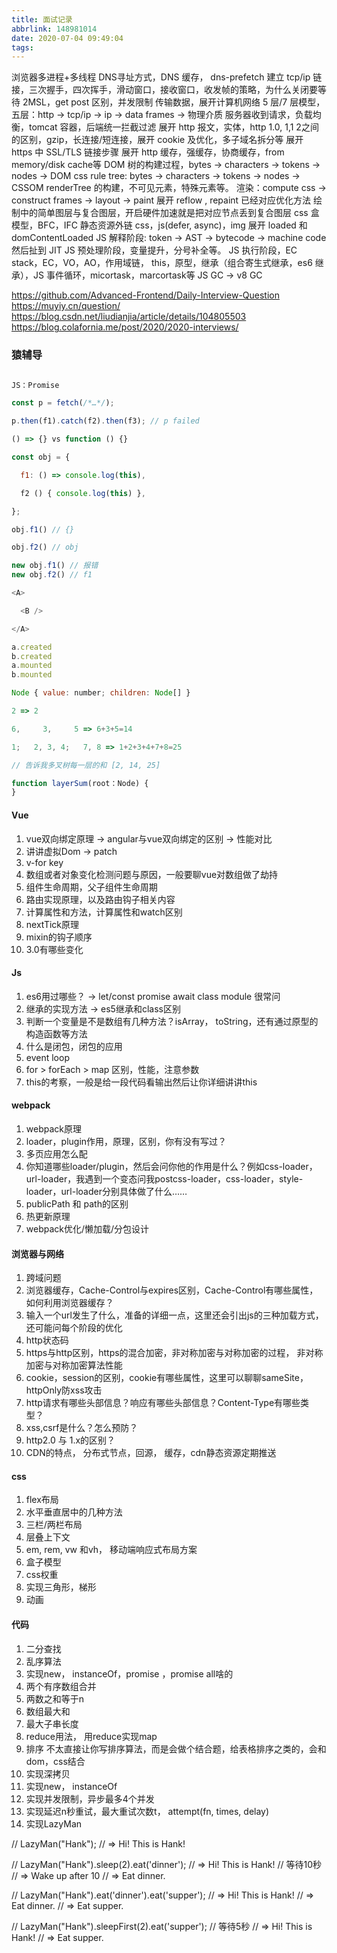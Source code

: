 ```yaml
---
title: 面试记录
abbrlink: 148981014
date: 2020-07-04 09:49:04
tags:
---
```



浏览器多进程+多线程
DNS寻址方式，DNS 缓存， dns-prefetch
建立 tcp/ip 链接，三次握手，四次挥手，滑动窗口，接收窗口，收发帧的策略，为什么关闭要等待 2MSL，get post 区别，并发限制
传输数据，展开计算机网络 5 层/7 层模型，五层：http -> tcp/ip -> ip -> data frames -> 物理介质
服务器收到请求，负载均衡，tomcat 容器，后端统一拦截过滤
展开 http 报文，实体，http 1.0, 1,1 2之间的区别，gzip，长连接/短连接，展开 cookie 及优化，多子域名拆分等
展开 https 中 SSL/TLS 链接步骤
展开 http 缓存，强缓存，协商缓存，from memory/disk cache等
DOM 树的构建过程，bytes -> characters -> tokens -> nodes -> DOM
css rule tree: bytes -> characters -> tokens -> nodes -> CSSOM
renderTree 的构建，不可见元素，特殊元素等。
渲染：compute css -> construct frames -> layout -> paint
展开 reflow , repaint 已经对应优化方法
绘制中的简单图层与复合图层，开启硬件加速就是把对应节点丢到复合图层
css 盒模型，BFC，IFC
静态资源外链 css，js(defer, async)，img
展开 loaded 和 domContentLoaded
JS 解释阶段: token -> AST -> bytecode -> machine code 然后扯到 JIT
JS 预处理阶段，变量提升，分号补全等。
JS 执行阶段，EC stack，EC，VO，AO，作用域链， this，原型，继承（组合寄生式继承，es6 继承），JS 事件循环，micortask，marcortask等
JS GC -> v8 GC


https://github.com/Advanced-Frontend/Daily-Interview-Question
https://muyiy.cn/question/
https://blog.csdn.net/liudianjia/article/details/104805503
https://blog.colafornia.me/post/2020/2020-interviews/

### 猿辅导

<!-- more -->

```js

JS：Promise 

const p = fetch(/*…*/);

p.then(f1).catch(f2).then(f3); // p failed

() => {} vs function () {}

const obj = {‏‎ ‎

  f1:‏‎ ‎() => console.log(this),

  f2‏‎ ‎() { console.log(this) },

};

obj.f1() // {}

obj.f2() // obj

new obj.f1() // 报错
new obj.f2() // f1

<A>

  <B />

</A>

a.created
b.created
a.mounted
b.mounted

Node { value: number; children: Node[] }

2 => 2

6,     3,     5 => 6+3+5=14

1;   2, 3, 4;   7, 8 => 1+2+3+4+7+8=25

// 告诉我多叉树每一层的和 [2, 14, 25]

function layerSum(root：Node) {
}


```


#### Vue

1. vue双向绑定原理 -> angular与vue双向绑定的区别 -> 性能对比
2. 讲讲虚拟Dom -> patch 
3. v-for key 
4. 数组或者对象变化检测问题与原因，一般要聊vue对数组做了劫持
5. 组件生命周期，父子组件生命周期
6. 路由实现原理，以及路由钩子相关内容
7. 计算属性和方法，计算属性和watch区别
8. nextTick原理
9. mixin的钩子顺序
10. 3.0有哪些变化

#### Js

1. es6用过哪些？ -> let/const  promise  await class module 很常问
2. 继承的实现方法 -> es5继承和class区别
3. 判断一个变量是不是数组有几种方法？isArray， toString，还有通过原型的构造函数等方法
4. 什么是闭包，闭包的应用
5. event loop
6. for > forEach > map  区别，性能，注意参数
7. this的考察，一般是给一段代码看输出然后让你详细讲讲this

#### webpack

1. webpack原理
2. loader，plugin作用，原理，区别，你有没有写过？
3. 多页应用怎么配
4. 你知道哪些loader/plugin，然后会问你他的作用是什么？例如css-loader，url-loader，我遇到一个变态问我postcss-loader，css-loader，style-loader，url-loader分别具体做了什么……
5. publicPath 和 path的区别
6. 热更新原理
7. webpack优化/懒加载/分包设计

#### 浏览器与网络

1. 跨域问题
2. 浏览器缓存，Cache-Control与expires区别，Cache-Control有哪些属性， 如何利用浏览器缓存？
3. 输入一个url发生了什么，准备的详细一点，这里还会引出js的三种加载方式，还可能问每个阶段的优化
4. http状态码
5. https与http区别，https的混合加密，非对称加密与对称加密的过程， 非对称加密与对称加密算法性能
6. cookie，session的区别，cookie有哪些属性，这里可以聊聊sameSite，httpOnly防xss攻击
7. http请求有哪些头部信息？响应有哪些头部信息？Content-Type有哪些类型？
8. xss,csrf是什么？怎么预防？
9. http2.0 与 1.x的区别？
10. CDN的特点， 分布式节点，回源， 缓存，cdn静态资源定期推送

#### css

1. flex布局
2. 水平垂直居中的几种方法
3. 三栏/两栏布局
4. 层叠上下文
5. em, rem, vw 和vh， 移动端响应式布局方案
6. 盒子模型
7. css权重
8. 实现三角形，梯形
9. 动画

#### 代码

1. 二分查找
2. 乱序算法
3. 实现new， instanceOf，promise ，promise all啥的
4. 两个有序数组合并
5. 两数之和等于n
6. 数组最大和
7. 最大子串长度
8. reduce用法， 用reduce实现map
9. 排序 不太直接让你写排序算法，而是会做个结合题，给表格排序之类的，会和dom，css结合
10. 实现深拷贝
11. 实现new， instanceOf
12. 实现并发限制，异步最多4个并发
13. 实现延迟n秒重试，最大重试次数t， attempt(fn, times, delay)
14. 实现LazyMan

// LazyMan("Hank"); 
// => Hi! This is Hank!

// LazyMan("Hank").sleep(2).eat('dinner');
// => Hi! This is Hank!
// 等待10秒
// => Wake up after 10
// => Eat dinner.

// LazyMan("Hank").eat('dinner').eat('supper');
// => Hi! This is Hank!
// => Eat dinner.
// => Eat supper.

// LazyMan("Hank").sleepFirst(2).eat('supper');
// 等待5秒
// => Hi! This is Hank!
// => Eat supper.